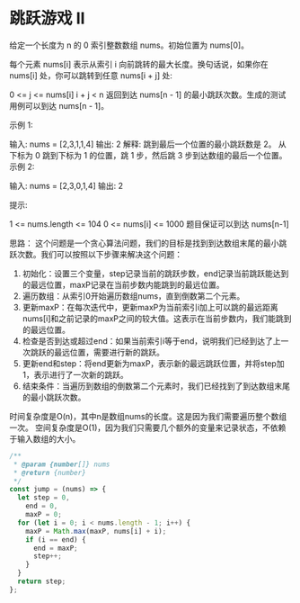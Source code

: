 # 跳跃游戏 II

给定一个长度为 n 的 0 索引整数数组 nums。初始位置为 nums[0]。

每个元素 nums[i] 表示从索引 i 向前跳转的最大长度。换句话说，如果你在 nums[i] 处，你可以跳转到任意 nums[i + j] 处:

0 <= j <= nums[i]
i + j < n
返回到达 nums[n - 1] 的最小跳跃次数。生成的测试用例可以到达 nums[n - 1]。

示例 1:

输入: nums = [2,3,1,1,4]
输出: 2
解释: 跳到最后一个位置的最小跳跃数是 2。
从下标为 0 跳到下标为 1 的位置，跳 1 步，然后跳 3 步到达数组的最后一个位置。
示例 2:

输入: nums = [2,3,0,1,4]
输出: 2

提示:

1 <= nums.length <= 104
0 <= nums[i] <= 1000
题目保证可以到达 nums[n-1]

思路：
这个问题是一个贪心算法问题，我们的目标是找到到达数组末尾的最小跳跃次数。我们可以按照以下步骤来解决这个问题：
1. 初始化：设置三个变量，step记录当前的跳跃步数，end记录当前跳跃能达到的最远位置，maxP记录在当前步数内能跳到的最远位置。
2. 遍历数组：从索引0开始遍历数组nums，直到倒数第二个元素。
3. 更新maxP：在每次迭代中，更新maxP为当前索引i加上可以跳的最远距离nums[i]和之前记录的maxP之间的较大值。这表示在当前步数内，我们能跳到的最远位置。
4. 检查是否到达或超过end：如果当前索引i等于end，说明我们已经到达了上一次跳跃的最远位置，需要进行新的跳跃。
5. 更新end和step：将end更新为maxP，表示新的最远跳跃位置，并将step加1，表示进行了一次新的跳跃。
6. 结束条件：当遍历到数组的倒数第二个元素时，我们已经找到了到达数组末尾的最小跳跃次数。

时间复杂度是O(n)，其中n是数组nums的长度。这是因为我们需要遍历整个数组一次。
空间复杂度是O(1)，因为我们只需要几个额外的变量来记录状态，不依赖于输入数组的大小。

```js
/**
 * @param {number[]} nums
 * @return {number}
 */
const jump = (nums) => {
  let step = 0,
    end = 0,
    maxP = 0;
  for (let i = 0; i < nums.length - 1; i++) {
    maxP = Math.max(maxP, nums[i] + i);
    if (i == end) {
      end = maxP;
      step++;
    }
  }
  return step;
};
```
